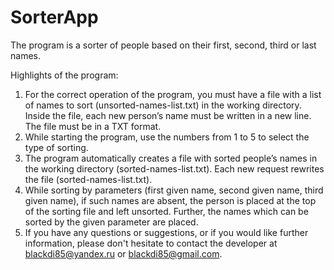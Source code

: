 # SorterApp
The program is a sorter of people based on their first, second, third or last names.
 
Highlights of the program:
 
1. For the correct operation of the program, you must have a file with a list of names to sort (unsorted-names-list.txt) in the working directory. Inside the file, each new person’s name must be written in a new line. The file must be in a TXT format.
2. While starting the program, use the numbers from 1 to 5 to select the type of sorting.
3. The program automatically creates a file with sorted people’s names in the working directory (sorted-names-list.txt). Each new request rewrites the file (sorted-names-list.txt).
4. While sorting by parameters (first given name, second given name, third given name), if such names are absent, the person is placed at the top of the sorting file and left unsorted. Further, the names which can be sorted by the given parameter are placed.
5. If you have any questions or suggestions, or if you would like further information, please don't hesitate to contact the developer at blackdi85@yandex.ru or blackdi85@gmail.com.

